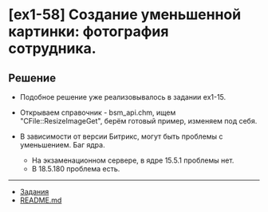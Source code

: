 # [ex1-58] Создание уменьшенной картинки: фотография сотрудника.

## Решение

* Подобное решение уже реализовывалось в задании ex1-15.

* Открываем справочник - bsm_api.chm, ищем "CFile::ResizeImageGet", берём готовый пример, изменяем под себя.

* В зависимости от версии Битрикс, могут быть проблемы с уменьшением. Баг ядра.
    * На экзаменационном сервере, в ядре 15.5.1 проблемы нет.
    * В 18.5.180 проблема есть.

____
* [Задания](tasks.md)
* [README.md](../../README.md)